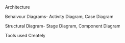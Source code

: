 Architecture

Behaivour Diagrams- Activity Diagram, Case Diagram

Structural Diagram- Stage Diagram, Component Diagram

Tools used Creately
